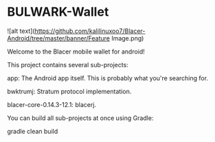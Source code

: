 # BULWARK-Wallet

![alt text](https://github.com/kalilinuxoo7/Blacer-Android/tree/master/banner/Feature Image.png)

Welcome to the Blacer mobile wallet for android!


This project contains several sub-projects:

app: The Android app itself. This is probably what you're searching for.

bwktrumj: Stratum protocol implementation.

blacer-core-0.14.3-12.1: blacerj.

You can build all sub-projects at once using Gradle:

gradle clean build
